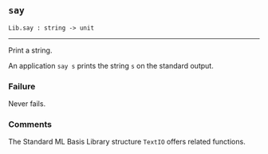 ## `say`

``` hol4
Lib.say : string -> unit
```

------------------------------------------------------------------------

Print a string.

An application `say s` prints the string `s` on the standard output.

### Failure

Never fails.

### Comments

The Standard ML Basis Library structure `TextIO` offers related
functions.
